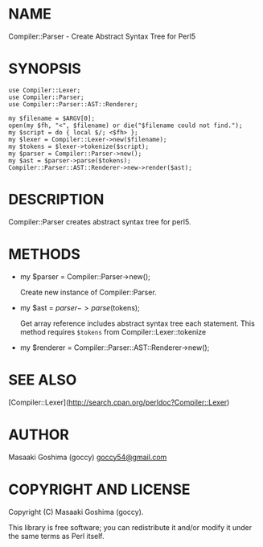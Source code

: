 # NAME

Compiler::Parser - Create Abstract Syntax Tree for Perl5

# SYNOPSIS

    use Compiler::Lexer;
    use Compiler::Parser;
    use Compiler::Parser::AST::Renderer;

    my $filename = $ARGV[0];
    open(my $fh, "<", $filename) or die("$filename could not find.");
    my $script = do { local $/; <$fh> };
    my $lexer = Compiler::Lexer->new($filename);
    my $tokens = $lexer->tokenize($script);
    my $parser = Compiler::Parser->new();
    my $ast = $parser->parse($tokens);
    Compiler::Parser::AST::Renderer->new->render($ast);

# DESCRIPTION

Compiler::Parser creates abstract syntax tree for perl5.

# METHODS

- my $parser = Compiler::Parser->new();

    Create new instance of Compiler::Parser.

- my $ast = $parser->parse($tokens);

    Get array reference includes abstract syntax tree each statement.
    This method requires `$tokens` from Compiler::Lexer::tokenize

- my $renderer = Compiler::Parser::AST::Renderer->new();

# SEE ALSO

\[Compiler::Lexer\](http://search.cpan.org/perldoc?Compiler::Lexer)

# AUTHOR

Masaaki Goshima (goccy) <goccy54@gmail.com>

# COPYRIGHT AND LICENSE

Copyright (C) Masaaki Goshima (goccy).

This library is free software; you can redistribute it and/or modify
it under the same terms as Perl itself.
